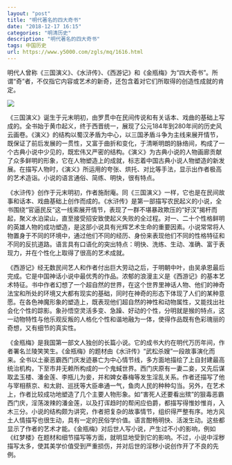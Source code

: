 ```yaml
---
layout: "post"
title: "明代著名的四大奇书"
date: "2018-12-17 16:15"
categories: "明清历史"
description: "明代著名的四大奇书"
tags: 中国历史
url: https://www.y5000.com/zgls/mq/1616.html
---
```






明代人曾称《三国演义》、《水浒传》、《西游记》和《金瓶梅》为“四大奇书”。所谓“奇”者，不仅指它内容或艺术的新奇，还包含着对它们所取得的创造性成就的肯定。

![](https://img.y5000.com/uploads/allimg/130825/2-130R5213254937.jpg)

《三国演义》诞生于元末明初，由罗贯中在民间传说和有关话本、戏曲的基础上写成的。全书始于黄巾起义，终于西晋统一，展现了公元184年到280年间的历史风云画卷。《演义》的结构以蜀汉矛盾为中心，以三国矛盾斗争为主线来展开情节，既保证了前后发展的一贯性，又富于曲折和变化，于清晰明朗的脉络间，构成了一个古典小说中少见的，既宏伟又严密的结构。《演义》为古典小说的人物画廊贡献了众多鲜明的形象，它在人物塑造上的成就，标志着中国古典小说人物塑造的新发展。在描写人物时，《演义》所运用的夸张、烘托、对比等手法，显示出作者极高的艺术造诣。小说的语言通俗、简练、明快，很有特点。

《水浒传》创作于元末明初，作者施耐庵。同《三国演义》一样，它也是在民间故事和话本、戏曲基础上创作而成的。《水浒传》是第一部描写农民起义的小说，全书围绕“官逼民反”这一线索展开情节，表现了一群不堪暴政欺压的“好汉”揭杆而起，聚义水泊梁山，直至接受招安致使起义失败的全过程。对一、二十个性格鲜明的英雄人物的成功塑造，是这部小说具有光辉艺术生命的重要因素。小说常常将人物置身于不同的环境中，通过他们不同的经历、身份来表现他们不同的性格特征和不同的反抗道路。语言具有口语化的突出特点：明快、洗练、生动、准确、富于表现力，并在个性化上取得了很高的艺术成就。

《西游记》经无数民间艺人和作者付出巨大劳动之后，于明朝中叶，由吴承恩最后完成。它是中国神话小说中最优秀的作品。浓郁的浪漫主义是《西游记》的基本艺术特征。书中作者幻想了一个超自然的世界，在这个世界里神话人物、他们的神奇法宝和所处的环境又大都有现实的基础，同时在神奇的形态下体现了人们的某种意愿。在各色神魔形象的塑造上，既表现他们超自然的神性和动物属性，又能找出社会化个性的踪影。象孙悟空灵活多变、急躁、好动的个性，分明就是猴的特点，这一动物特性与他乐观反叛的人格化个性和谐地融为一体，使得作品既有色彩瑰丽的奇想，又有细节的真实性。

《金瓶梅》是我国第一部文人独创的长篇小说。它的成书大约在明代万历年间，作者署名兰陵笑笑生。《金瓶梅》的题材由《水浒传》“武松杀嫂”一段故事演化而来。全书以土豪恶霸西门庆发迹暴亡为中心情节线，多方面地描绘了上自封建最高统治机构，下至市井无赖所构成的一个鬼蜮世界。西门庆原有一妻二妾，又先后谋取孟玉楼、潘金莲、李瓶儿为妾，并和婢女春梅等发生淫乱关系。作者还描写了他与宰相蔡京、和太尉、巡抚等大臣串通一气，鱼肉人民的种种勾当。另外，在艺术上，作者比较成功地塑造了几个主要人物形象。如“害死人还要看出殡”的狠毒恶霸西门庆，淫荡泼辣的潘金莲，以及打诨趋时的帮闲应伯爵，都描写得惟妙惟肖，入木三分。小说的结构颇为讲究，作者把复杂的故事情节，组织得严整有序。地方风土人情描写也很生动，具有一定的民俗学价值。语言酣畅明快、活泼生动。这些都显示了作者的艺术才能。《金瓶梅》对后世人写小说，产生过不小的影响，例如《红梦楼》在题材和细节描写等方面，就明显地受到它的影响。不过，小说中淫秽描写太多，使其美学价值受到严重损伤，并对后世的淫秽小说创作开了不良的先例。
